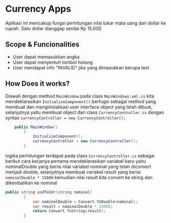 ﻿# Currency Apps
Aplikasi ini mencakup fungsi perhitungan nilai tukar mata uang dari dollar ke rupiah. Satu dollar dianggap senilai Rp 15.000
## Scope & Funcionalities
* User dapat memasukkan angka
* User dapat menyentuh tombol hotung
* User mendapat info "INVALID" jika yang dimasukkan berupa text 
## How Does it works?
Diawali dengan method `MainWindow` pada class `MainWindows.xml.cs` kita mendeklarasikan `InitializeComponent()` berfugsi sebagai method yang membuat dan menginisialisasi user interface object yang telah dibuat, selanjutnya yaitu membuat object dari class `CurrencyController.cs` dengan syntax `currencyController = new CurrencyController();`

```csharp
    public MainWindow()
        {
            InitializeComponent();
            currencyController = new CurrencyController();
        }
``` 
 logika perhitungan terdapat pada class `CurrencyController.cs` sebagai berikut cara kerjanya pertama mendeklarasikan variabel baru yaitu nominalDouble yang berisi nilai variabel nominal yang telah diconvert menjadi double, selanjutnya membuat variabel result yang berisi `nominalDouble * 15000` kemudian nilai result kita convert ke string dan dikembalikan ke nominal  
```csharp
public string usdToIdr(string nominal)
        {
            var nominalDouble = Convert.ToDouble(nominal);
            var result = nominalDouble * 15000;
            return Convert.ToString(result);
        }
```